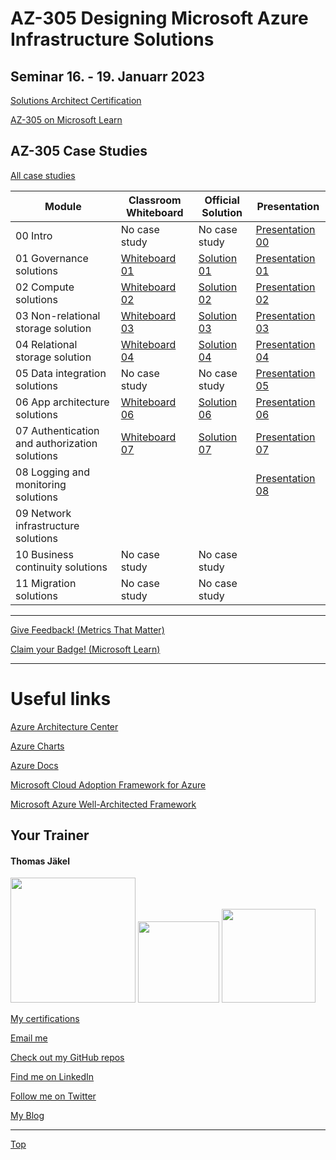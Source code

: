 # AZ-305 Designing Microsoft Azure Infrastructure Solutions

## Seminar 16. - 19. Januarr 2023

[Solutions Architect Certification](https://docs.microsoft.com/en-us/learn/certifications/azure-solutions-architect/)

[AZ-305 on Microsoft Learn](https://aka.ms/AZ-305StudentMaterials)

## AZ-305 Case Studies

[All case studies](https://microsoftlearning.github.io/AZ-305-DesigningMicrosoftAzureInfrastructureSolutions/)


| Module    | Classroom Whiteboard | Official Solution | Presentation |
| ----------| ---------------------|-------------------|--------------|
| 00 Intro                                     | No case study | No case study | [Presentation 00](https://github.com/www42/AZ-305/blob/c21b27b16cdec2753f3b1f7a9894cdd47e99c6a2/Presentations/AZ-305T00A-ENU-PowerPoint_00.pdf) |
| 01 Governance solutions                      | [Whiteboard 01](https://github.com/www42/AZ-305/blob/8c57f72d4c38dc0ec6cddcbedfdef51433535560/Whiteboards/AZ-305%20Whiteboard%2001.pdf) | [Solution 01](https://github.com/www42/AZ-305/blob/8c57f72d4c38dc0ec6cddcbedfdef51433535560/Solutions/AZ-305T00A-ENU-StudentCaseStudySolutionHandout-Module01.pdf) | [Presentation 01](https://github.com/www42/AZ-305/blob/8c57f72d4c38dc0ec6cddcbedfdef51433535560/Presentations/AZ-305T00A-ENU-Powerpoint_01.pdf) |
| 02 Compute solutions                         | [Whiteboard 02](https://github.com/www42/AZ-305/blob/93845ee47c0cba3d79e676d55402d9611cdccacf/Whiteboards/AZ-305%20Whiteboard%2002.pdf) | [Solution 02](https://github.com/www42/AZ-305/blob/93845ee47c0cba3d79e676d55402d9611cdccacf/Solutions/AZ-305T00A-ENU-StudentCaseStudySolutionHandout-Module02.pdf) | [Presentation 02](https://github.com/www42/AZ-305/blob/4432ae537d347de19c77d34a1b6269dd0558d44b/Presentations/AZ-305T00A-ENU-PowerPoint_02.pdf) |
| 03 Non-relational storage solution           | [Whiteboard 03](https://github.com/www42/AZ-305/blob/93845ee47c0cba3d79e676d55402d9611cdccacf/Whiteboards/AZ-305%20Whiteboard%2003.pdf) | [Solution 03](https://github.com/www42/AZ-305/blob/93845ee47c0cba3d79e676d55402d9611cdccacf/Solutions/AZ-305T00A-ENU-StudentCaseStudySolutionHandout-Module03.pdf) | [Presentation 03](https://github.com/www42/AZ-305/blob/93845ee47c0cba3d79e676d55402d9611cdccacf/Presentations/AZ-305T00A-ENU-PowerPoint_03.pdf) |
| 04 Relational storage solution               | [Whiteboard 04](https://github.com/www42/AZ-305/blob/5ab0831360d00769647189a27c393b92984613e0/Whiteboards/AZ-305%20Whiteboard%2004.pdf) | [Solution 04](https://github.com/www42/AZ-305/blob/5ab0831360d00769647189a27c393b92984613e0/Solutions/AZ-305T00A-ENU-StudentCaseStudySolutionHandout-Module04.pdf) | [Presentation 04](https://github.com/www42/AZ-305/blob/5ab0831360d00769647189a27c393b92984613e0/Presentations/AZ-305T00A-ENU-Powerpoint_04.pdf) |
| 05 Data integration solutions                | No case study | No case study | [Presentation 05](https://github.com/www42/AZ-305/blob/a6446d3f3e7c190106c7fdfe2f87fa5962ef2895/Presentations/AZ-305T00A-ENU-Powerpoint_05.pdf) |
| 06 App architecture solutions                | [Whiteboard 06](https://github.com/www42/AZ-305/blob/e12c7769e50966463eb0edf78d6f9d5e8c85dc65/Whiteboards/AZ-305%20Whiteboard%2006.pdf) | [Solution 06](https://github.com/www42/AZ-305/blob/e12c7769e50966463eb0edf78d6f9d5e8c85dc65/Solutions/AZ-305T00A-ENU-StudentCaseStudySolutionHandout-Module06.pdf) | [Presentation 06](https://github.com/www42/AZ-305/blob/e12c7769e50966463eb0edf78d6f9d5e8c85dc65/Presentations/AZ-305T00A-ENU-PowerPoint_06.pdf) |
| 07 Authentication and authorization solutions| [Whiteboard 07](https://github.com/www42/AZ-305/blob/94e18a910d26935ad91b177e6d8badb47061c9cc/Whiteboards/AZ-305%20Whiteboard%2007.pdf) | [Solution 07](https://github.com/www42/AZ-305/blob/94e18a910d26935ad91b177e6d8badb47061c9cc/Solutions/AZ-305T00A-ENU-StudentCaseStudySolutionHandout-Module07.pdf) | [Presentation 07](https://github.com/www42/AZ-305/blob/94e18a910d26935ad91b177e6d8badb47061c9cc/Presentations/AZ-305T00A-ENU-Powerpoint_07.pdf) |
| 08 Logging and monitoring solutions          |  |  | [Presentation 08](https://github.com/www42/AZ-305/blob/4a7c258c27b1a823ba320e0a45b537f1229418a7/Presentations/AZ-305T00A-ENU-Powerpoint_08.pdf) |
| 09 Network infrastructure  solutions         |  |  |  |
| 10 Business continuity solutions             | No case study | No case study |  |
| 11 Migration solutions                       | No case study | No case study |  |

---

[Give Feedback! (Metrics That Matter)](#az-305-designing-microsoft-azure-infrastructure-solutions)

[Claim your Badge! (Microsoft Learn)](#az-305-designing-microsoft-azure-infrastructure-solutions)

---



# Useful links

[Azure Architecture Center](https://docs.microsoft.com/en-us/azure/architecture/)

[Azure Charts](https://https://azurecharts.com/)

[Azure Docs](https://https://docs.microsoft.com/en-us/azure/)

[Microsoft Cloud Adoption Framework for Azure](https://docs.microsoft.com/en-us/azure/cloud-adoption-framework/)

[Microsoft Azure Well-Architected Framework](https://docs.microsoft.com/en-us/azure/architecture/framework/)


##  Your Trainer
#### Thomas Jäkel

<img src="https://download69118.blob.core.windows.net/anon/Profilbild.jpg" width="200"/>
<a href="https://www.credly.com/badges/c1fe9e82-60d2-4268-8204-3709479a2bf9/public_url"><img src="https://download69118.blob.core.windows.net/anon/MCT-badge.png" width="130"/></a>
<a href="https://www.credly.com/badges/fc4737d8-923a-4d37-8f1a-497c08a7c1ff/public_url"><img src="https://download69118.blob.core.windows.net/anon/AAI-badge.png" width="150"/></a>

[My certifications](https://www.credly.com/users/thomas-jakel)

[Email me](mailto:thomas.jaekel@brainymotion.de?subject=AZ-305)

[Check out my GitHub repos](https://github.com/www42)

[Find me on LinkedIn](https://linkedin.com/in/tjkkll)

[Follow me on Twitter](https://twitter.com/tjkkll)

[My Blog](https://blog.az.training)

---

[Top](#az-305-designing-microsoft-azure-infrastructure-solutions)